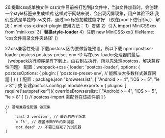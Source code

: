 





26.提取css成单独文件
    css文件目前被打包到js文件中，当js文件加载时，会创建一个style标签来生成样式
    这样对于网站来说，会出现闪屏现象，用户体验不好
    我们应该是单独的css文件，通过link标签加载性能才好
    （仅在prod下进行即可）
    解决：mini-css-extract-plugin
    使用方法：
        1）安装
        2）引入 import MiniCSSxxx from 'mini-xxx'
        3）**替换style-loader**
        4）注册 new MiniCSSxxx({
            fileName: 'css文件目录文件夹路径'
        })
    
27.css兼容性处理
    下载postcss 因为要做智能预设，所以下载 npm i postcss-loader postcss postcss-preset-env -D
    写在css-loader处理器的最后（webpack执行顺序是有下到上，由右到左执行，所以先处理postcss，解决兼容性问题）
    配置：webpack->css
    {
        loader: 'postcss-loader',
        options: {
            postcssOptions: {
                plugin: [
                    'postcss-preset-env', // 能解决大多数样式兼容问题
                ]
            }
        }
    }
    配置：package.json
    "browserslist": [
        "Android >= 4",
        "iOS >= 5",
        "ie > 8"
    ]
    或
    新建postcss.config.js
    module.exports = {
        plugins: [
            require('autoprefixer")({
                overrideBrowserslist: [
                    "Android >= 4",
                    "iOS >= 5",
                    "ie > 8"
                ]
            })
            // postcss-import 需配登在该插件前
        ]
    }

    // 通常兼容性配置 做交集
    [
        'last 2 version', // 最近的两个版本
        '> 1%', // 覆盖市面99%的浏览器
        'not dead' // 不要已经死了的浏览器
    ]

